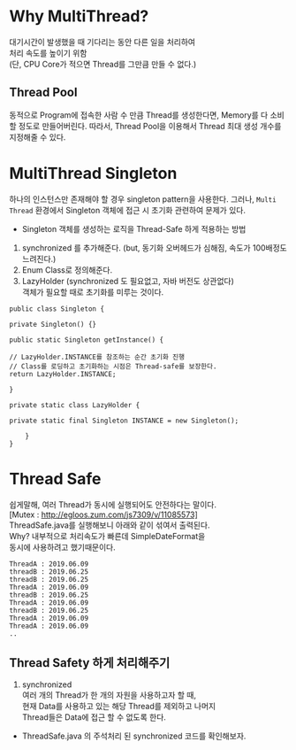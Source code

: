 # Why MultiThread?
대기시간이 발생했을 때 기다리는 동안 다른 일을 처리하여  
처리 속도를 높이기 위함  
(단, CPU Core가 적으면 Thread를 그만큼 만들 수 없다.)

## Thread Pool
동적으로 Program에 접속한 사람 수 만큼 Thread를 생성한다면,
Memory를 다 소비할 정도로 만들어버린다. 따라서, Thread Pool을 이용해서 Thread 최대 생성 개수를 지정해줄 수 있다.

# MultiThread Singleton

하나의 인스턴스만 존재해야 할 경우 singleton pattern을 사용한다. 그러나, `Multi Thread` 환경에서 Singleton 객체에 접근 시 초기화 관련하여 문제가 있다.  
- Singleton 객체를 생성하는 로직을 Thread-Safe 하게 적용하는 방법  
1.  synchronized 를 추가해준다. (but, 동기화 오버헤드가 심해짐, 속도가 100배정도 느려진다.)
2.  Enum Class로 정의해준다.
3.  LazyHolder (synchronized 도 필요없고, 자바 버전도 상관없다)  
  객체가 필요할 때로 초기화를 미루는 것이다.
```
public class Singleton {

private Singleton() {}

public static Singleton getInstance() {

// LazyHolder.INSTANCE를 참조하는 순간 초기화 진행
// Class를 로딩하고 초기화하는 시점은 Thread-safe를 보장한다.
return LazyHolder.INSTANCE;

}

private static class LazyHolder {

private static final Singleton INSTANCE = new Singleton();

	}
}
```
# Thread Safe
쉽게말해, 여러 Thread가 동시에 실행되어도 안전하다는 말이다.  
[Mutex : http://egloos.zum.com/js7309/v/11085573]  
ThreadSafe.java를 실행해보니 아래와 같이 섞여서 출력된다.  
Why? 내부적으로 처리속도가 빠른데 SimpleDateFormat을   
동시에 사용하려고 했기때문이다.  
```
ThreadA : 2019.06.09
threadB : 2019.06.25
threadB : 2019.06.25
ThreadA : 2019.06.09
threadB : 2019.06.25
ThreadA : 2019.06.09
threadB : 2019.06.25
ThreadA : 2019.06.09
ThreadA : 2019.06.09
..
```

## Thread Safety 하게 처리해주기
1. synchronized  
여러 개의 Thread가 한 개의 자원을 사용하고자 할 때,  
현재 Data를 사용하고 있는 해당 Thread를 제외하고 나머지  
Thread들은 Data에 접근 할 수 없도록 한다.  
- ThreadSafe.java 의 주석처리 된 synchronized 코드를 확인해보자.